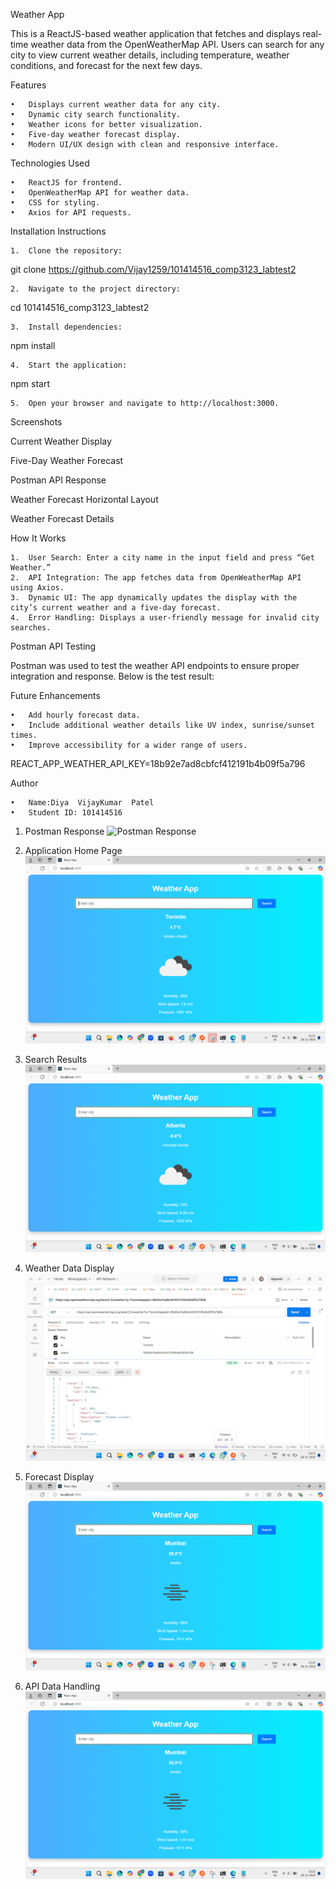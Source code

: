 Weather App

This is a ReactJS-based weather application that fetches and displays real-time weather data from the OpenWeatherMap API. Users can search for any city to view current weather details, including temperature, weather conditions, and forecast for the next few days.

Features

	•	Displays current weather data for any city.
	•	Dynamic city search functionality.
	•	Weather icons for better visualization.
	•	Five-day weather forecast display.
	•	Modern UI/UX design with clean and responsive interface.

Technologies Used

	•	ReactJS for frontend.
	•	OpenWeatherMap API for weather data.
	•	CSS for styling.
	•	Axios for API requests.

Installation Instructions

	1.	Clone the repository:

git clone https://github.com/Vijay1259/101414516_comp3123_labtest2


	2.	Navigate to the project directory:

cd 101414516_comp3123_labtest2


	3.	Install dependencies:

npm install


	4.	Start the application:

npm start


	5.	Open your browser and navigate to http://localhost:3000.

Screenshots

Current Weather Display

Five-Day Weather Forecast

Postman API Response

Weather Forecast Horizontal Layout

Weather Forecast Details

How It Works

	1.	User Search: Enter a city name in the input field and press “Get Weather.”
	2.	API Integration: The app fetches data from OpenWeatherMap API using Axios.
	3.	Dynamic UI: The app dynamically updates the display with the city’s current weather and a five-day forecast.
	4.	Error Handling: Displays a user-friendly message for invalid city searches.

Postman API Testing

Postman was used to test the weather API endpoints to ensure proper integration and response. Below is the test result:

Future Enhancements

	•	Add hourly forecast data.
	•	Include additional weather details like UV index, sunrise/sunset times.
	•	Improve accessibility for a wider range of users.

REACT_APP_WEATHER_API_KEY=18b92e7ad8cbfcf412191b4b09f5a796


Author

	•	Name:Diya  VijayKumar  Patel
	•	Student ID: 101414516

1. Postman Response
![Postman Response](screenshot/screenshot%201%20postman.png)

 2. Application Home Page
![Home Page](screenshot/Screenshot1.png)

 3. Search Results
![Search Results](screenshot/Screenshot%204.png)

 4. Weather Data Display
![Weather Data Display](screenshot/postman2.png)

 5. Forecast Display
![Forecast Display](screenshot/ss%202.png)

6. API Data Handling
![API Data](screenshot/ss%203.png)



